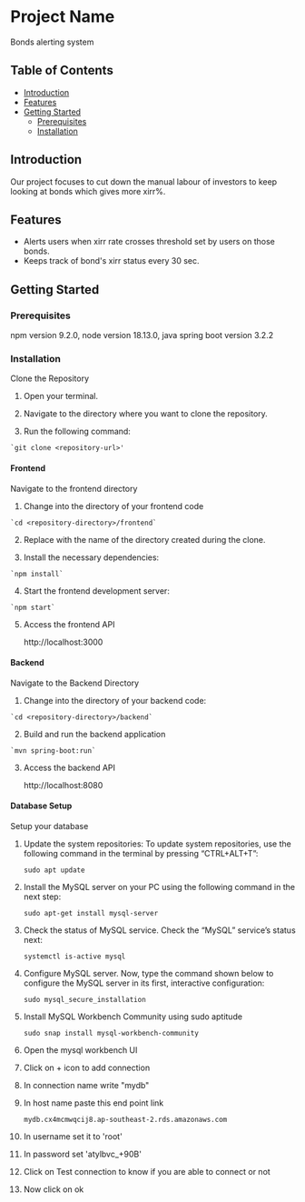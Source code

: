 # Project Name

Bonds alerting system

## Table of Contents

- [Introduction](#introduction)
- [Features](#features)
- [Getting Started](#getting-started)
  - [Prerequisites](#prerequisites)
  - [Installation](#installation)

## Introduction

Our project focuses to cut down the manual labour of investors to keep looking at bonds which gives more xirr%.

## Features

- Alerts users when xirr rate crosses threshold set by users on those bonds.
- Keeps track of bond's xirr status every 30 sec.

## Getting Started

### Prerequisites

npm version 9.2.0, node version 18.13.0, java spring boot version 3.2.2

### Installation

Clone the Repository

1)   Open your terminal.

2)   Navigate to the directory where you want to clone the repository.

3)   Run the following command:

    `git clone <repository-url>'

#### Frontend

Navigate to the frontend directory

1)   Change into the directory of your frontend code

    `cd <repository-directory>/frontend`

2)   Replace <repository-directory> with the name of the directory created during the clone.

3)   Install the necessary dependencies:

    `npm install`

4)   Start the frontend development server:

    `npm start`

5)   Access the frontend API 

     http://localhost:3000

#### Backend

Navigate to the Backend Directory  

1)   Change into the directory of your backend code:

    `cd <repository-directory>/backend`

2)   Build and run the backend application

    `mvn spring-boot:run`

3)   Access the backend API 

     http://localhost:8080

#### Database Setup

Setup your database

1)   Update the system repositories: To update system repositories, use the following command in the terminal by pressing “CTRL+ALT+T”:

     `sudo apt update`

2)   Install the MySQL server on your PC using the following command in the next step:

      `sudo apt-get install mysql-server`

3)   Check the status of MySQL service. Check the “MySQL” service’s status next:

      `systemctl is-active mysql`

4)   Configure MySQL server. Now, type the command shown below to configure the MySQL server in its first, interactive configuration:

      `sudo mysql_secure_installation`

5)   Install MySQL Workbench Community using sudo aptitude

      `sudo snap install mysql-workbench-community`

6)   Open the mysql workbench UI

7)   Click on + icon to add connection

10)  In connection name write "mydb"

11)  In host name paste this end point link

      `mydb.cx4mcmwqcij8.ap-southeast-2.rds.amazonaws.com`

12) In username set it to 'root'

13) In password set 'atylbvc_+90B'

14) Click on Test connection to know if you are able to connect or not

15) Now click on ok

